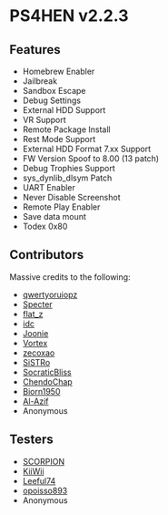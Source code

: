 # PS4HEN v2.2.3

## Features
- Homebrew Enabler
- Jailbreak
- Sandbox Escape
- Debug Settings
- External HDD Support
- VR Support
- Remote Package Install
- Rest Mode Support
- External HDD Format 7.xx Support
- FW Version Spoof to 8.00 (13 patch)
- Debug Trophies Support
- sys_dynlib_dlsym Patch
- UART Enabler
- Never Disable Screenshot
- Remote Play Enabler
- Save data mount
- Todex 0x80 

## Contributors
Massive credits to the following:
- [qwertyoruiopz](https://twitter.com/qwertyoruiopz)
- [Specter](https://twitter.com/SpecterDev) 
- [flat_z](https://twitter.com/flat_z)
- [idc](https://twitter.com/3226_2143)
- [Joonie](https://github.com/Joonie86/)
- [Vortex](https://github.com/xvortex)
- [zecoxao](https://twitter.com/notzecoxao)
- [SiSTRo](https://github.com/SiSTR0)
- [SocraticBliss](https://twitter.com/SocraticBliss)
- [ChendoChap](https://github.com/ChendoChap)
- [Biorn1950](https://github.com/Biorn1950)
- [Al-Azif](https://github.com/Al-Azif)
- Anonymous

## Testers
- [SCORPION](https://twitter.com/SCORPION1399)
- [KiiWii](https://twitter.com/defaultdnb)
- [Leeful74](https://twitter.com/leeful74)
- [opoisso893](https://twitter.com/opoisso893)
- Anonymous
